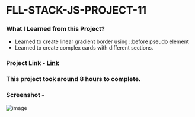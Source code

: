 # FLL-STACK-JS-PROJECT-11
### What I Learned from this Project?
* Learned to create linear gradient border using ::before pseudo element
* Learned to create complex cards with different sections.
### Project Link - [Link](https://peppy-melomakarona-f7883c.netlify.app/)
### This project took around 8 hours to complete.
### Screenshot -
![image](https://user-images.githubusercontent.com/113286299/195640709-4cc60f23-bc84-4e74-8e69-ec0617b8e9b6.png)
